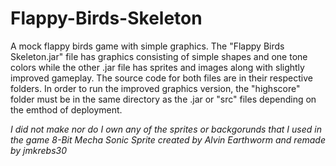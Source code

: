 Flappy-Birds-Skeleton
=====================

A mock flappy birds game with simple graphics. The "Flappy Birds Skeleton.jar" file has graphics consisting of simple shapes and one tone colors while the other .jar file has sprites and images along with slightly improved gameplay. The source code for both files are in their respective folders. In order to run the improved graphics version, the "highscore" folder must be in the same directory as the .jar or "src" files depending on the emthod of deployment.

*I did not make nor do I own any of the sprites or backgorunds that I used in the game*
*8-Bit Mecha Sonic Sprite created by Alvin Earthworm and remade by jmkrebs30*
